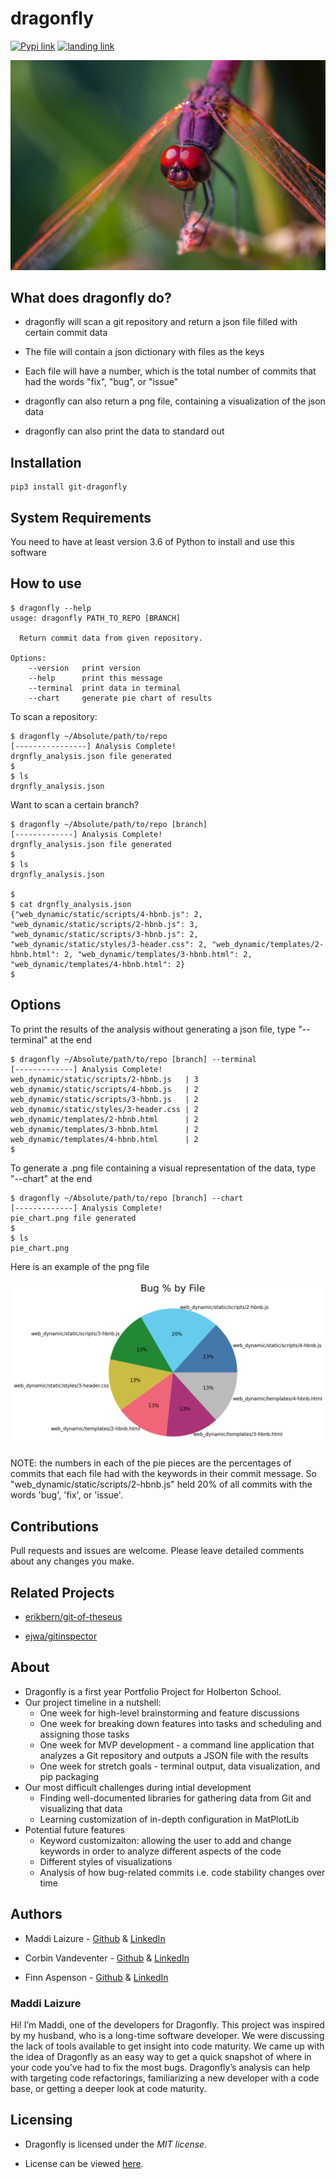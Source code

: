 # dragonfly

[![Pypi link](https://img.shields.io/pypi/v/git-dragonfly)](https://pypi.org/project/git-dragonfly/)
[![landing link](https://img.shields.io/badge/landing-page-blue)](https://mlaizure.github.io/dragonfly/)

![](assets/3-bug.png)

## What does dragonfly do?

* dragonfly will scan a git repository and return a json file filled with certain commit data

* The file will contain a json dictionary with files as the keys

* Each file will have a number, which is the total number of commits that had the words "fix", "bug", or "issue"

* dragonfly can also return a png file, containing a visualization of the json data

* dragonfly can also print the data to standard out

## Installation

```shell
pip3 install git-dragonfly
```

## System Requirements

You need to have at least version 3.6 of Python to install and use this software

## How to use

```shell
$ dragonfly --help
usage: dragonfly PATH_TO_REPO [BRANCH]

  Return commit data from given repository.

Options:
	--version   print version
	--help      print this message
	--terminal  print data in terminal
	--chart     generate pie chart of results
```

To scan a repository:

```shell
$ dragonfly ~/Absolute/path/to/repo
[----------------] Analysis Complete!
drgnfly_analysis.json file generated
$
$ ls
drgnfly_analysis.json
```

Want to scan a certain branch?

```shell
$ dragonfly ~/Absolute/path/to/repo [branch]
[-------------] Analysis Complete!
drgnfly_analysis.json file generated
$
$ ls
drgnfly_analysis.json

$
$ cat drgnfly_analysis.json
{"web_dynamic/static/scripts/4-hbnb.js": 2, "web_dynamic/static/scripts/2-hbnb.js": 3, "web_dynamic/static/scripts/3-hbnb.js": 2, "web_dynamic/static/styles/3-header.css": 2, "web_dynamic/templates/2-hbnb.html": 2, "web_dynamic/templates/3-hbnb.html": 2, "web_dynamic/templates/4-hbnb.html": 2}
$
```

## Options

To print the results of the analysis without generating a json file, type "--terminal" at the end

```shell
$ dragonfly ~/Absolute/path/to/repo [branch] --terminal
[-------------] Analysis Complete!
web_dynamic/static/scripts/2-hbnb.js   | 3
web_dynamic/static/scripts/4-hbnb.js   | 2
web_dynamic/static/scripts/3-hbnb.js   | 2
web_dynamic/static/styles/3-header.css | 2
web_dynamic/templates/2-hbnb.html      | 2
web_dynamic/templates/3-hbnb.html      | 2
web_dynamic/templates/4-hbnb.html      | 2
$
```

To generate a .png file containing a visual representation of the data, type "--chart" at the end

```shell
$ dragonfly ~/Absolute/path/to/repo [branch] --chart
[-------------] Analysis Complete!
pie_chart.png file generated
$
$ ls
pie_chart.png
```

Here is an example of the png file

![](assets/example_map.png)

NOTE: the numbers in each of the pie pieces are the percentages of commits that each file had with the keywords in their commit message. So "web_dynamic/static/scripts/2-hbnb.js" held 20% of all commits with the words 'bug', 'fix', or 'issue'.

## Contributions

Pull requests and issues are welcome. Please leave detailed comments about any changes you make.

## Related Projects

* [erikbern/git-of-theseus](https://github.com/erikbern/git-of-theseus)

* [ejwa/gitinspector](https://github.com/ejwa/gitinspector)

## About

* Dragonfly is a first year Portfolio Project for Holberton School.
* Our project timeline in a nutshell:
  * One week for high-level brainstorming and feature discussions
  * One week for breaking down features into tasks and scheduling and assigning those tasks
  * One week for MVP development - a command line application that analyzes a Git repository and outputs a JSON file with the results
  * One week for stretch goals - terminal output, data visualization, and pip packaging
* Our most difficult challenges during intial development
  * Finding well-documented libraries for gathering data from Git and visualizing that data
  * Learning customization of in-depth configuration in MatPlotLib
* Potential future features
  * Keyword customizaiton: allowing the user to add and change keywords in order to analyze different aspects of the code
  * Different styles of visualizations
  * Analysis of how bug-related commits i.e. code stability changes over time

## Authors

* Maddi Laizure - [Github](https://github.com/mlaizure) & [LinkedIn](https://www.linkedin.com/in/maddi-laizure/)

* Corbin Vandeventer - [Github](https://github.com/forstupidityonly) & [LinkedIn](https://www.linkedin.com/in/corbin-vandeventer-6551b71a9/)

* Finn Aspenson - [Github](https://github.com/faspen) & [LinkedIn](https://www.linkedin.com/in/finn-aspenson-0a23841b6/)

### Maddi Laizure

Hi! I’m Maddi, one of the developers for Dragonfly. This project was inspired by my husband, who is a long-time software developer. We were discussing the lack of tools available to get insight into code maturity. We came up with the idea of Dragonfly as an easy way to get a quick snapshot of where in your code you’ve had to fix the most bugs. Dragonfly’s analysis can help with targeting code refactorings, familiarizing a new developer with a code base, or getting a deeper look at code maturity.

## Licensing

* Dragonfly is licensed under the *MIT license*.

* License can be viewed [here](https://github.com/mlaizure/dragonfly/blob/main/LICENSE).
